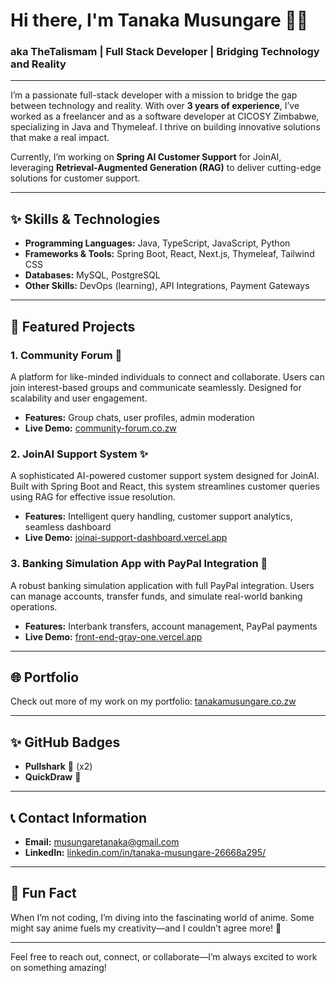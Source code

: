 # Hi there, I'm Tanaka Musungare 👋✨

### aka **TheTalismam** | Full Stack Developer | Bridging Technology and Reality

---

I’m a passionate full-stack developer with a mission to bridge the gap between technology and reality. With over **3 years of experience**, I’ve worked as a freelancer and as a software developer at CICOSY Zimbabwe, specializing in Java and Thymeleaf. I thrive on building innovative solutions that make a real impact.

Currently, I’m working on **Spring AI Customer Support** for JoinAI, leveraging **Retrieval-Augmented Generation (RAG)** to deliver cutting-edge solutions for customer support.

---

## ✨ Skills & Technologies

* **Programming Languages:** Java, TypeScript, JavaScript, Python
* **Frameworks & Tools:** Spring Boot, React, Next.js, Thymeleaf, Tailwind CSS
* **Databases:** MySQL, PostgreSQL
* **Other Skills:** DevOps (learning), API Integrations, Payment Gateways

---

## 🎯 Featured Projects

### 1. **Community Forum**  🚨

A platform for like-minded individuals to connect and collaborate. Users can join interest-based groups and communicate seamlessly. Designed for scalability and user engagement.

* **Features:** Group chats, user profiles, admin moderation
* **Live Demo:** [community-forum.co.zw](https://www.community-forum.co.zw/)

### 2. **JoinAI Support System**  ✨

A sophisticated AI-powered customer support system designed for JoinAI. Built with Spring Boot and React, this system streamlines customer queries using RAG for effective issue resolution.

* **Features:** Intelligent query handling, customer support analytics, seamless dashboard
* **Live Demo:** [joinai-support-dashboard.vercel.app](https://joinai-support-dashboard.vercel.app/)

### 3. **Banking Simulation App with PayPal Integration** 🌊

A robust banking simulation application with full PayPal integration. Users can manage accounts, transfer funds, and simulate real-world banking operations.

* **Features:** Interbank transfers, account management, PayPal payments
* **Live Demo:** [front-end-gray-one.vercel.app](https://front-end-gray-one.vercel.app/)

---

## 🌐 Portfolio

Check out more of my work on my portfolio: [tanakamusungare.co.zw](https://www.tanakamusungare.co.zw/)

---

## ✨ GitHub Badges

* **Pullshark** 🔵 (x2)
* **QuickDraw** 🔹

---

## 📞 Contact Information

* **Email:** [musungaretanaka@gmail.com](mailto:musungaretanaka@gmail.com)
* **LinkedIn:** [linkedin.com/in/tanaka-musungare-26668a295/](https://www.linkedin.com/in/tanaka-musungare-26668a295/)

---

## 🎨 Fun Fact

When I’m not coding, I’m diving into the fascinating world of anime. Some might say anime fuels my creativity—and I couldn’t agree more! 🌟

---

Feel free to reach out, connect, or collaborate—I’m always excited to work on something amazing!


